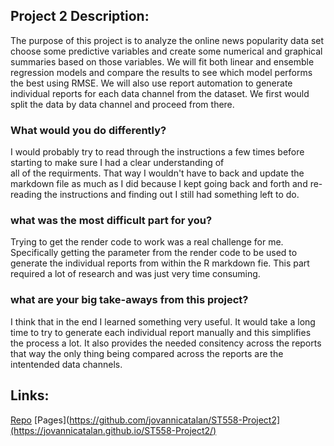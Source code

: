 ## Project 2 Description:
The purpose of this project is to analyze the online news popularity data set choose some predictive variables and create some numerical and graphical summaries based on those variables. We will fit both linear and ensemble regression models and compare the results to see which model performs the best using RMSE.
We will also use report automation to generate individual reports for each data channel from the dataset. We first would split the data by data channel and proceed from there.

### What would you do differently?  
I would probably try to read through the instructions a few times before starting to make sure I had a clear understanding of  
all of the requirments. That way I wouldn't have to back and update the markdown file as much as I did because I kept going 
back and forth and re-reading the instructions and finding out I still had something left to do.

### what was the most difficult part for you?
Trying to get the render code to work was a real challenge for me. Specifically getting the parameter from the render code 
to be used to generate the individual reports from within the R markdown fie. This part required a lot of research and was 
just very time consuming.

### what are your big take-aways from this project?
I think that in the end I learned something very useful. It would take a long time to try to generate each individual report 
manually and this simplifies the process a lot. It also provides the needed consitency across the reports that way the only 
thing being compared across the reports are the intentended data channels.

## Links:
[Repo](https://github.com/jovannicatalan/ST558-Project2)
[Pages](https://github.com/jovannicatalan/ST558-Project2](https://jovannicatalan.github.io/ST558-Project2/)
